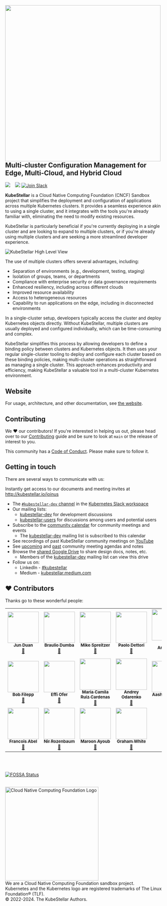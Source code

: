 <!--readme-for-root-start-->

<img alt="" width="500px" align="left" src="KubeStellar-with-Logo.png" />

<br/>
<br/>
<br/>
<br/>

## Multi-cluster Configuration Management for Edge, Multi-Cloud, and Hybrid Cloud

[![](https://img.shields.io/badge/first--timers--only-friendly-blue.svg?style=flat-square)](https://www.firsttimersonly.com/)&nbsp;&nbsp;&nbsp;
[![](https://github.com/kubestellar/kubestellar/actions/workflows/broken-links-crawler.yml/badge.svg)](https://github.com/kubestellar/kubestellar/actions/workflows/broken-links-crawler.yml)
<a href="https://kubernetes.slack.com/archives/C058SUSL5AA"> 
    <img alt="Join Slack" src="https://img.shields.io/badge/KubeStellar-Join%20Slack-blue?logo=slack">
  </a>

**KubeStellar** is a Cloud Native Computing Foundation (CNCF) Sandbox project that simplifies the deployment and configuration of applications across multiple Kubernetes clusters. It provides a seamless experience akin to using a single cluster, and it integrates with the tools you're already familiar with, eliminating the need to modify existing resources.

KubeStellar is particularly beneficial if you're currently deploying in a single cluster and are looking to expand to multiple clusters, or if you're already using multiple clusters and are seeking a more streamlined developer experience.


![KubeStellar High Level View](docs/content/images/kubestellar-high-level.png)


The use of multiple clusters offers several advantages, including:

- Separation of environments (e.g., development, testing, staging)
- Isolation of groups, teams, or departments
- Compliance with enterprise security or data governance requirements
- Enhanced resiliency, including across different clouds
- Improved resource availability
- Access to heterogeneous resources
- Capability to run applications on the edge, including in disconnected environments

In a single-cluster setup, developers typically access the cluster and deploy Kubernetes objects directly. Without KubeStellar, multiple clusters are usually deployed and configured individually, which can be time-consuming and complex.

KubeStellar simplifies this process by allowing developers to define a binding policy between clusters and Kubernetes objects. It then uses your regular single-cluster tooling to deploy and configure each cluster based on these binding policies, making multi-cluster operations as straightforward as managing a single cluster. This approach enhances productivity and efficiency, making KubeStellar a valuable tool in a multi-cluster Kubernetes environment.

## Website

For usage, architecture, and other documentation, see [the website](https://kubestellar.io).

## Contributing

We ❤️ our contributors! If you're interested in helping us out, please head over to our [Contributing](https://docs.kubestellar.io/stable/Contribution%20guidelines/CONTRIBUTING/) guide and be sure to look at `main` or the release of interest to you.

This community has a [Code of Conduct](./CODE_OF_CONDUCT.md). Please make sure to follow it.

## Getting in touch

There are several ways to communicate with us:

Instantly get access to our documents and meeting invites at http://kubestellar.io/joinus

- The [`#kubestellar-dev` channel](https://kubernetes.slack.com/archives/C058SUSL5AA) in the [Kubernetes Slack workspace](https://slack.k8s.io)
- Our mailing lists:
    - [kubestellar-dev](https://groups.google.com/g/kubestellar-dev) for development discussions
    - [kubestellar-users](https://groups.google.com/g/kubestellar-users) for discussions among users and potential users
- Subscribe to the [community calendar](https://calendar.google.com/calendar/event?action=TEMPLATE&tmeid=MWM4a2loZDZrOWwzZWQzZ29xanZwa3NuMWdfMjAyMzA1MThUMTQwMDAwWiBiM2Q2NWM5MmJlZDdhOTg4NGVmN2ZlOWUzZjZjOGZlZDE2ZjZmYjJmODExZjU3NTBmNTQ3NTY3YTVkZDU4ZmVkQGc&tmsrc=b3d65c92bed7a9884ef7fe9e3f6c8fed16f6fb2f811f5750f547567a5dd58fed%40group.calendar.google.com&scp=ALL) for community meetings and events
    - The [kubestellar-dev](https://groups.google.com/g/kubestellar-dev) mailing list is subscribed to this calendar
- See recordings of past KubeStellar community meetings on [YouTube](https://www.youtube.com/@kubestellar)
- See [upcoming](https://github.com/kubestellar/kubestellar/issues?q=is%3Aissue+is%3Aopen+label%3Acommunity-meeting) and [past](https://github.com/kubestellar/kubestellar/issues?q=is%3Aissue+is%3Aclosed+label%3Acommunity-meeting) community meeting agendas and notes
- Browse the [shared Google Drive](https://drive.google.com/drive/folders/1p68MwkX0sYdTvtup0DcnAEsnXElobFLS?usp=sharing) to share design docs, notes, etc.
    - Members of the [kubestellar-dev](https://groups.google.com/g/kubestellar-dev) mailing list can view this drive
- Follow us on:
   - LinkedIn - [#kubestellar](https://www.linkedin.com/feed/hashtag/?keywords=kubestellar)
   - Medium - [kubestellar.medium.com](https://medium.com/@kubestellar/list/predefined:e785a0675051:READING_LIST)


## ❤️ Contributors

Thanks go to these wonderful people:

<!-- ALL-CONTRIBUTORS-LIST:START - Do not remove or modify this section -->
<!-- prettier-ignore-start -->
<!-- markdownlint-disable -->
<table>
  <tr>
    <td align="center"><a href="https://github.com/waltforme"><img src="https://avatars.githubusercontent.com/u/8633434?v=4" width="100px;" alt=""/><br /><sub><b>Jun Duan</b></sub></a><br /><a href="https://github.com/kubestellar/kubestellar/issues?q=assignee%3Awaltforme+" title="Contributed PRs">👀</a></td>
    <td align="center"><a href="https://github.com/dumb0002"><img src="https://avatars.githubusercontent.com/u/25727844?v=4" width="100px;" alt=""/><br /><sub><b>Braulio Dumba</b></sub></a><br /><a href="https://github.com/kubestellar/kubestellar/issues?q=assignee%3Adumb0002+" title="Contributed PRs">👀</a></td>
    <td align="center"><a href="https://github.com/MikeSpreitzer"><img src="https://avatars.githubusercontent.com/u/14296719?v=4" width="100px;" alt=""/><br /><sub><b>Mike Spreitzer</b></sub></a><br /><a href="https://github.com/kubestellar/kubestellar/pulls?q=is%3Apr+reviewed-by%3AMikeSpreitzer" title="Reviewed Pull Requests">👀</a></td>
    <td align="center"><a href="https://github.com/pdettori"><img src="https://avatars.githubusercontent.com/u/6678093?v=4" width="100px;" alt=""/><br /><sub><b>Paolo Dettori</b></sub></a><br /><a href=https://github.com/kubestellar/kubestellar/issues?q=assignee%3Apdettori+" title="Contributed PRs">👀</a></td>
    <td align="center"><a href="https://github.com/clubanderson"><img src="https://avatars.githubusercontent.com/u/407614?v=4" width="100px;" alt=""/><br /><sub><b>Andy Anderson</b></sub></a><br /><a href="https://github.com/kubestellar/kubestellar/pulls?q=is%3Apr+reviewed-by%3Aclubanderson" title="Reviewed Pull Requests">👀</a></td>
    <td align="center"><a href="https://github.com/francostellari"><img src="https://avatars.githubusercontent.com/u/50019234?v=4" width="100px;" alt=""/><br /><sub><b>Franco Stellari</b></sub></a><br /><a href="https://github.com/kubestellar/kubestellar/issues?q=assignee%3Afrancostellari+" title="Contributed PRs">👀</a></td>
    <td align="center"><a href="https://github.com/ezrasilvera"><img src="https://avatars.githubusercontent.com/u/13567561?v=4" width="100px;" alt=""/><br /><sub><b>Ezra Silvera</b></sub></a><br /><a href="https://github.com/kubestellar/kubestellar/pulls?q=is%3Apr+reviewed-by%3Aezrasilvera" title="Reviewed Pull Requests">👀</a></td>
  </tr>
  <tr>
    <td align="center"><a href="https://github.com/fileppb"><img src="https://avatars.githubusercontent.com/u/124100147?v=4" width="100px;" alt=""/><br /><sub><b>Bob Filepp</b></sub></a><br /><a href="https://github.com/kubestellar/kubestellar/issues?q=assignee%3Afileppb+" title="Contributed PRs">👀</a></td>
    <td align="center"><a href="https://github.com/effi-ofer"><img src="https://avatars.githubusercontent.com/u/18140413?v=4" width="100px;" alt=""/><br /><sub><b>Effi Ofer</b></sub></a><br /><a href="https://github.com/kubestellar/kubestellar/issues?q=assignee%3Aeffi-ofer+" title="Contributed PRs">👀</a></td>
    <td align="center"><a href="https://github.com/mra-ruiz"><img src="https://avatars.githubusercontent.com/u/16118462?v=4" width="100px;" alt=""/><br /><sub><b>Maria Camila Ruiz Cardenas</b></sub></a><br /><a href="https://github.com/kubestellar/kubestellar/issues?q=assignee%3Amra-ruiz+" title="Contributed PRs">👀</a></td>
    <td align="center"><a href="https://github.com/andreyod"><img src="https://avatars.githubusercontent.com/u/16204273?v=4" width="100px;" alt=""/><br /><sub><b>Andrey Odarenko</b></sub></a><br /><a href="https://github.com/kubestellar/kubestellar/issues?q=assignee%3Aandreyod+" title="Contributed PRs">👀</a></td>
    <td align="center"><a href="https://github.com/amanroa"><img src="https://avatars.githubusercontent.com/u/26678552?v=4" width="100px;" alt=""/><br /><sub><b>Aashni Manroa</b></sub></a><br /><a href="https://github.com/kubestellar/kubestellar/issues?q=assignee%3Aamanroa+" title="Contributed PRs">👀</a></td>
    <td align="center"><a href="https://github.com/KPRoche"><img src="https://avatars.githubusercontent.com/u/25445603?v=4" width="100px;" alt=""/><br /><sub><b>Kevin Roche</b></sub></a><br /><a href="https://github.com/kubestellar/kubestellar/issues?q=assignee%3AKPRoche+" title="Contributed PRs">👀</a></td>
    <td align="center"><a href="https://github.com/namasl"><img src="https://avatars.githubusercontent.com/u/144150872?v=4" width="100px;" alt=""/><br /><sub><b>Nick Masluk</b></sub></a><br /><a href="https://github.com/kubestellar/kubestellar/issues?q=assignee%3Anamasl+" title="Contributed PRs">👀</a></td>
  </tr>
  <tr>
    <td align="center"><a href="https://github.com/fab7"><img src="https://avatars.githubusercontent.com/u/15231306?v=4" width="100px;" alt=""/><br /><sub><b>Francois Abel</b></sub></a><br /><a href="https://github.com/kubestellar/kubestellar/issues?q=assignee%3Afab7+" title="Contributed PRs">👀</a></td>
    <td align="center"><a href="https://github.com/nirrozenbaum"><img src="https://avatars.githubusercontent.com/u/19717747?v=4" width="100px;" alt=""/><br /><sub><b>Nir Rozenbaum</b></sub></a><br /><a href="https://github.com/kubestellar/kubestellar/issues?q=assignee%3Anirrozenbaum+" title="Contributed PRs">👀</a></td>
    <td align="center"><a href="https://github.com/vMaroon"><img src="https://avatars.githubusercontent.com/u/73340153?v=4" width="100px;" alt=""/><br /><sub><b>Maroon Ayoub</b></sub></a><br /><a href="https://github.com/kubestellar/kubestellar/issues?q=assignee%3AvMaroon+" title="Contributed PRs">👀</a></td>
    <td align="center"><a href="https://github.com/grahamwhiteuk"><img src="https://avatars.githubusercontent.com/u/1632332?v=4" width="100px;" alt=""/><br /><sub><b>Graham White</b></sub></a><br /><a href="https://github.com/kubestellar/kubestellar/pulls?q=is%3Apr+author%3A%40me+" title="Contributed PRs">👀</a></td>
  </tr>
</table>

<!-- markdownlint-restore -->
<!-- prettier-ignore-end -->

<!-- ALL-CONTRIBUTORS-LIST:END -->
<br>
<br>

[![FOSSA Status](https://app.fossa.com/api/projects/git%2Bgithub.com%2Fkubestellar%2Fkubestellar.svg?type=large&issueType=license)](https://app.fossa.com/projects/git%2Bgithub.com%2Fkubestellar%2Fkubestellar?ref=badge_large&issueType=license)
<br>
<br>

<td>
    <a href="https://landscape.cncf.io">
        <img src="/docs/overrides/images/cncf-color.png" width="300px;" alt="Cloud Native Computing Foundation Logo"/>
    </a>
</td>
<br>We are a Cloud Native Computing Foundation sandbox project.
<br>Kubernetes and the Kubernetes logo are registered trademarks of The Linux Foundation® (TLF).
<br>© 2022-2024. The KubeStellar Authors.
<!--readme-for-root-end-->
